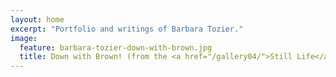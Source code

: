 ```yaml
---
layout: home
excerpt: "Portfolio and writings of Barbara Tozier."
image:
  feature: barbara-tozier-down-with-brown.jpg
  title: Down with Brown! (from the <a href="/gallery04/">Still Life</a> gallery)
---
```


